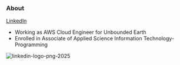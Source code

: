 ### About <br>

[LinkedIn](https://www.linkedin.com/in/john-rivero-233507181/) <br>
- Working as AWS Cloud Engineer for Unbounded Earth
- Enrolled in Associate of Applied Science Information Technology-Programming

![linkedin-logo-png-2025](https://www.linkedin.com/in/john-rivero-233507181/) <br>

